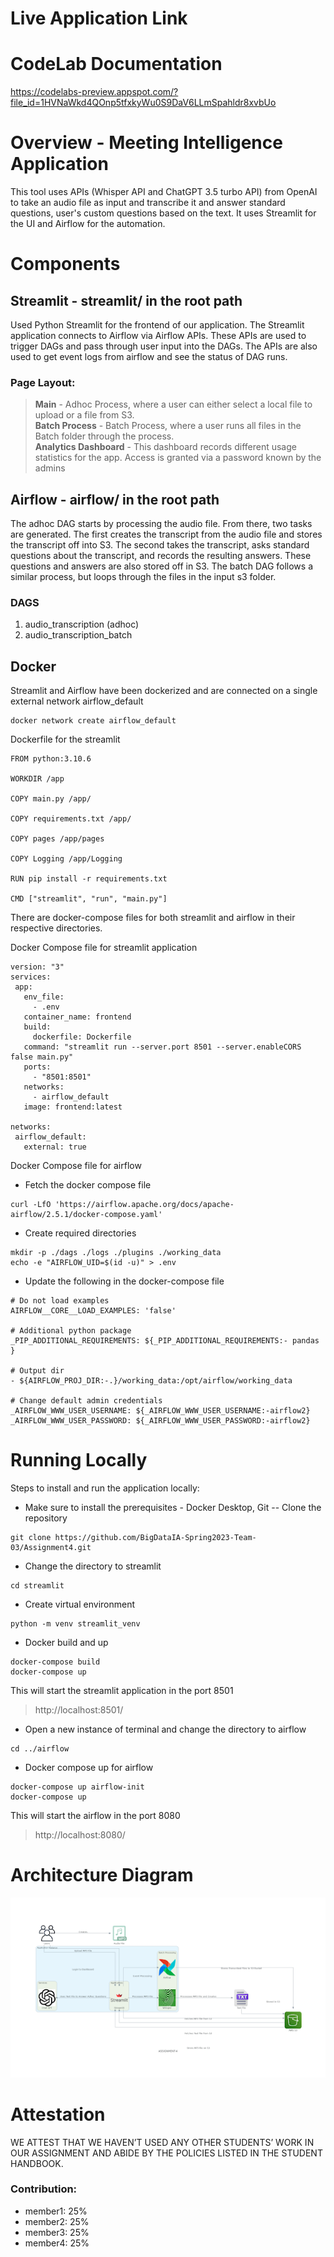 # Live Application Link

# CodeLab Documentation
https://codelabs-preview.appspot.com/?file_id=1HVNaWkd4QOnp5tfxkyWu0S9DaV6LLmSpahldr8xvbUo

# Overview - Meeting Intelligence Application
This tool uses APIs (Whisper API and ChatGPT 3.5 turbo API) from OpenAI to take an audio file as input and transcribe it and
answer standard questions, user's custom questions based on the text. It uses Streamlit for the UI and Airflow for the automation.

# Components
## Streamlit - streamlit/ in the root path
Used Python Streamlit for the frontend of our application. The Streamlit application connects to Airflow via Airflow APIs. These APIs are used to trigger DAGs and pass through user input into the DAGs. The APIs are also used to get event logs from airflow and see the status of DAG runs.

### Page Layout:
>  **Main** - Adhoc Process, where a user can either select a local file to upload or a file from S3. <br>
>  **Batch Process** - Batch Process, where a user runs all files in the Batch folder through the process. <br>
>  **Analytics Dashboard** - This dashboard records different usage statistics for the app.
     Access is granted via a password known by the admins

## Airflow - airflow/ in the root path
The adhoc DAG starts by processing the audio file. From there, two tasks are generated. The first creates the transcript from the audio file and stores the transcript off into S3. The second takes the transcript, asks standard questions about the transcript, and records the resulting answers. These questions and answers are also stored off in S3. The batch DAG follows a similar process, but loops through the files in the input s3 folder.

### DAGS
1. audio_transcription (adhoc)
2. audio_transcription_batch

## Docker
Streamlit and Airflow have been dockerized and are connected on a single external network airflow_default

```
docker network create airflow_default
```


Dockerfile for the streamlit
```
FROM python:3.10.6

WORKDIR /app

COPY main.py /app/

COPY requirements.txt /app/

COPY pages /app/pages

COPY Logging /app/Logging

RUN pip install -r requirements.txt

CMD ["streamlit", "run", "main.py"]
```

There are docker-compose files for both streamlit and airflow in their respective directories.

Docker Compose file for streamlit application
```
version: "3"
services:
 app:
   env_file:
     - .env
   container_name: frontend
   build:
     dockerfile: Dockerfile
   command: "streamlit run --server.port 8501 --server.enableCORS false main.py"
   ports:
     - "8501:8501"
   networks:
     - airflow_default
   image: frontend:latest

networks:
 airflow_default:
   external: true
```


Docker Compose file for airflow
- Fetch the docker compose file
```
curl -LfO 'https://airflow.apache.org/docs/apache-airflow/2.5.1/docker-compose.yaml'
```


- Create required directories
```
mkdir -p ./dags ./logs ./plugins ./working_data
echo -e "AIRFLOW_UID=$(id -u)" > .env
```


- Update the following in the docker-compose file
```
# Do not load examples
AIRFLOW__CORE__LOAD_EXAMPLES: 'false'

# Additional python package
_PIP_ADDITIONAL_REQUIREMENTS: ${_PIP_ADDITIONAL_REQUIREMENTS:- pandas }

# Output dir
- ${AIRFLOW_PROJ_DIR:-.}/working_data:/opt/airflow/working_data

# Change default admin credentials
_AIRFLOW_WWW_USER_USERNAME: ${_AIRFLOW_WWW_USER_USERNAME:-airflow2}
_AIRFLOW_WWW_USER_PASSWORD: ${_AIRFLOW_WWW_USER_PASSWORD:-airflow2}
```
# Running Locally
Steps to install and run the application locally:
- Make sure to install the prerequisites - Docker Desktop, Git
  -- Clone the repository
```
git clone https://github.com/BigDataIA-Spring2023-Team-03/Assignment4.git 
```

- Change the directory to streamlit
```
cd streamlit
```
- Create virtual environment
```
python -m venv streamlit_venv
```

- Docker build and up
```
docker-compose build
docker-compose up
```

This will start the streamlit application in the port 8501
> http://localhost:8501/

- Open a new instance of terminal and change the directory to airflow
```
cd ../airflow
```

- Docker compose up for airflow
```
docker-compose up airflow-init
docker-compose up
```

This will start the airflow in the port 8080
> http://localhost:8080/

# Architecture Diagram
![Arch Diagram](https://github.com/BigDataIA-Spring2023-Team-03/Assignment4/blob/mani/arch_diagram.png)

# Attestation
WE ATTEST THAT WE HAVEN’T USED ANY OTHER STUDENTS’ WORK IN OUR ASSIGNMENT
AND ABIDE BY THE POLICIES LISTED IN THE STUDENT HANDBOOK. <br>

### Contribution:
- member1: 25%
- member2: 25%
- member3: 25%
- member4: 25%






